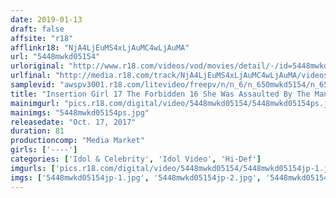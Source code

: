 ```yaml
---
date: 2019-01-13
draft: false
affsite: "r18"
afflinkr18: "NjA4LjEuMS4xLjAuMC4wLjAuMA"
url: "5448mwkd05154"
urloriginal: "http://www.r18.com/videos/vod/movies/detail/-/id=5448mwkd05154"
urlfinal: "http://media.r18.com/track/NjA4LjEuMS4xLjAuMC4wLjAuMA/videos/vod/movies/detail/-/id=5448mwkd05154"
samplevid: "awspv3001.r18.com/litevideo/freepv/n/n_6/n_650mwkd5154/n_650mwkd5154_dmb_w.mp4"
title: "Insertion Girl 17 The Forbidden 16 She Was Assaulted By The Man In The Mask (6)"
mainimgurl: "pics.r18.com/digital/video/5448mwkd05154/5448mwkd05154ps.jpg"
mainimgs: "5448mwkd05154ps.jpg"
releasedate: "Oct. 17, 2017"
duration: 81
productioncomp: "Media Market"
girls: ['----']
categories: ['Idol & Celebrity', 'Idol Video', 'Hi-Def']
imgurls: ['pics.r18.com/digital/video/5448mwkd05154/5448mwkd05154jp-1.jpg', 'pics.r18.com/digital/video/5448mwkd05154/5448mwkd05154jp-2.jpg', 'pics.r18.com/digital/video/5448mwkd05154/5448mwkd05154jp-3.jpg', 'pics.r18.com/digital/video/5448mwkd05154/5448mwkd05154jp-4.jpg', 'pics.r18.com/digital/video/5448mwkd05154/5448mwkd05154jp-5.jpg', 'pics.r18.com/digital/video/5448mwkd05154/5448mwkd05154jp-6.jpg', 'pics.r18.com/digital/video/5448mwkd05154/5448mwkd05154jp-7.jpg', 'pics.r18.com/digital/video/5448mwkd05154/5448mwkd05154jp-8.jpg', 'pics.r18.com/digital/video/5448mwkd05154/5448mwkd05154jp-9.jpg', 'pics.r18.com/digital/video/5448mwkd05154/5448mwkd05154jp-10.jpg', 'pics.r18.com/digital/video/5448mwkd05154/5448mwkd05154jp-11.jpg', 'pics.r18.com/digital/video/5448mwkd05154/5448mwkd05154jp-12.jpg', 'pics.r18.com/digital/video/5448mwkd05154/5448mwkd05154jp-13.jpg', 'pics.r18.com/digital/video/5448mwkd05154/5448mwkd05154jp-14.jpg', 'pics.r18.com/digital/video/5448mwkd05154/5448mwkd05154jp-15.jpg', 'pics.r18.com/digital/video/5448mwkd05154/5448mwkd05154jp-16.jpg', 'pics.r18.com/digital/video/5448mwkd05154/5448mwkd05154jp-17.jpg', 'pics.r18.com/digital/video/5448mwkd05154/5448mwkd05154jp-18.jpg', 'pics.r18.com/digital/video/5448mwkd05154/5448mwkd05154jp-19.jpg', 'pics.r18.com/digital/video/5448mwkd05154/5448mwkd05154jp-20.jpg']
imgs: ['5448mwkd05154jp-1.jpg', '5448mwkd05154jp-2.jpg', '5448mwkd05154jp-3.jpg', '5448mwkd05154jp-4.jpg', '5448mwkd05154jp-5.jpg', '5448mwkd05154jp-6.jpg', '5448mwkd05154jp-7.jpg', '5448mwkd05154jp-8.jpg', '5448mwkd05154jp-9.jpg', '5448mwkd05154jp-10.jpg', '5448mwkd05154jp-11.jpg', '5448mwkd05154jp-12.jpg', '5448mwkd05154jp-13.jpg', '5448mwkd05154jp-14.jpg', '5448mwkd05154jp-15.jpg', '5448mwkd05154jp-16.jpg', '5448mwkd05154jp-17.jpg', '5448mwkd05154jp-18.jpg', '5448mwkd05154jp-19.jpg', '5448mwkd05154jp-20.jpg']
---
```

